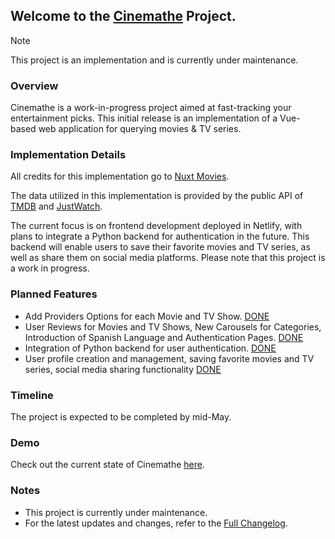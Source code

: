 ## Welcome to the [Cinemathe](https://cinemathe.space/) Project.
> [!NOTE]  
> This project is an implementation and is currently under maintenance.

### Overview

Cinemathe is a work-in-progress project aimed at fast-tracking your entertainment picks. This initial release is an implementation of a Vue-based web application for querying movies & TV series.

### Implementation Details

All credits for this implementation go to [Nuxt Movies](https://github.com/tastejs/nuxt-movies).

The data utilized in this implementation is provided by the public API of [TMDB](https://www.themoviedb.org/) and [JustWatch](https://www.justwatch.com).

The current focus is on frontend development deployed in Netlify, with plans to integrate a Python backend for authentication in the future. This backend will enable users to save their favorite movies and TV series, as well as share them on social media platforms. Please note that this project is a work in progress.

### Planned Features
- Add Providers Options for each Movie and TV Show. [DONE](https://github.com/imprvhub/cinemathe/commit/b3d8fe465590818b4e720eb0ed045dec533521f1)
- User Reviews for Movies and TV Shows, New Carousels for Categories, Introduction of Spanish Language and Authentication Pages. [DONE](https://github.com/imprvhub/cinemathe/releases/tag/v0.4.0)
- Integration of Python backend for user authentication. [DONE](https://github.com/imprvhub/cinemathe-drf/commits/v0.1.0)
- User profile creation and management, saving favorite movies and TV series, social media sharing functionality [DONE](https://github.com/imprvhub/cinemathe/compare/v0.3.0...v1.0.0)

### Timeline

The project is expected to be completed by mid-May.

### Demo

Check out the current state of Cinemathe [here](https://cinemathe.space).

### Notes

- This project is currently under maintenance.
- For the latest updates and changes, refer to the [Full Changelog](https://github.com/imprvhub/cinemathe/compare/v0.1.0...v0.4.0).
